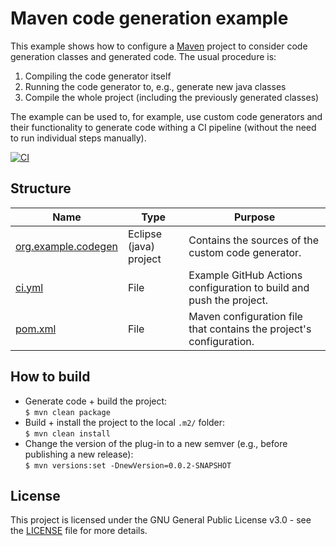 # Maven code generation example

This example shows how to configure a [Maven](https://maven.apache.org/) project to consider code generation classes and generated code.
The usual procedure is:

1) Compiling the code generator itself
1) Running the code generator to, e.g., generate new java classes
1) Compile the whole project (including the previously generated classes)

The example can be used to, for example, use custom code generators and their functionality to generate code withing a CI pipeline (without the need to run individual steps manually).

[![CI](https://github.com/maxkratz/maven-code-gen-example/actions/workflows/ci.yml/badge.svg?branch=main)](https://github.com/maxkratz/maven-code-gen-example/actions/workflows/ci.yml)


## Structure

| Name                                       | Type                   | Purpose                                                             |
| ------------------------------------------ | ---------------------- | ------------------------------------------------------------------- |
| [org.example.codegen](org.example.codegen) | Eclipse (java) project | Contains the sources of the custom code generator.                  |
| [ci.yml](.github/workflows/ci.yml)         | File                   | Example GitHub Actions configuration to build and push the project. |
| [pom.xml](org.example.codegen/pom.xml)     | File                   | Maven configuration file that contains the project's configuration. |


## How to build

- Generate code + build the project: \
`$ mvn clean package`
- Build + install the project to the local `.m2/` folder: \
`$ mvn clean install`
- Change the version of the plug-in to a new semver (e.g., before publishing a new release): \
`$ mvn versions:set -DnewVersion=0.0.2-SNAPSHOT`


## License

This project is licensed under the GNU General Public License v3.0 - see the [LICENSE](LICENSE) file for more details.
